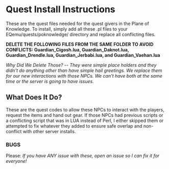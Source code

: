 # Quest Install Instructions
These are the quest files needed for the quest givers in the Plane of Knowledge. To install, simply add all these .pl files to your EQemu/quests/poknowledge/ directory and replace all conflicting files.

**DELETE THE FOLLOWING FILES FROM THE SAME FOLDER TO AVOID CONFLICTS: Guardian_Cigosh.lua, Guardian_Daknot.lua, Guardian_Drendle.lua, Guardian_Jerbabi.lua, and Guardian_Vaehan.lua**

*Why Did We Delete Those? -- They were simple place holders and they didn't do anything other than have simple hail greetings. We replace them for our new interactions with those NPCs. We can't have both at the same time or the server is going to have issues.*

## What Does It Do?
These are the quest codes to allow these NPCs to interact with the players, request the items and hand out gear. If those NPCs had previous scripts or a conflicting script that was in LUA instead of Perl, I either skipped them or attempted to fix whatever they added to ensure safe overlap and non-conflict with other server installs.

### BUGS
Please: *If you have ANY issue with these, open an issue so I can fix it for everyone!*
